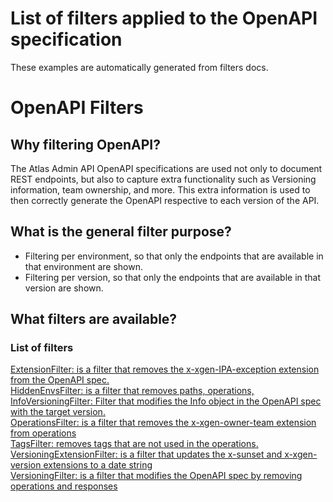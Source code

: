 # List of filters applied to the OpenAPI specification
These examples are automatically generated from filters docs.
# OpenAPI Filters
## Why filtering OpenAPI?
The Atlas Admin API OpenAPI specifications are used not only to document REST endpoints, but also to capture extra functionality such as Versioning information, team ownership, and more. This extra information is used to then correctly generate the OpenAPI respective to each version of the API.
## What is the general filter purpose?
 - Filtering per environment, so that only the endpoints that are available in that environment are shown.
 - Filtering per version, so that only the endpoints that are available in that version are shown.
## What filters are available?
### List of filters
[ExtensionFilter: is a filter that removes the x-xgen-IPA-exception extension from the OpenAPI spec.](../internal/openapi/filter/extension.go?plain=1#L21)  
[HiddenEnvsFilter: is a filter that removes paths, operations,](../internal/openapi/filter/hidden_envs.go?plain=1#L28)  
[InfoVersioningFilter: Filter that modifies the Info object in the OpenAPI spec with the target version.](../internal/openapi/filter/info.go?plain=1#L23)  
[OperationsFilter: is a filter that removes the x-xgen-owner-team extension from operations](../internal/openapi/filter/operations.go?plain=1#L20)  
[TagsFilter: removes tags that are not used in the operations.](../internal/openapi/filter/tags.go?plain=1#L23)  
[VersioningExtensionFilter: is a filter that updates the x-sunset and x-xgen-version extensions to a date string](../internal/openapi/filter/versioning_extension.go?plain=1#L25)  
[VersioningFilter: is a filter that modifies the OpenAPI spec by removing operations and responses](../internal/openapi/filter/versioning.go?plain=1#L25)  
